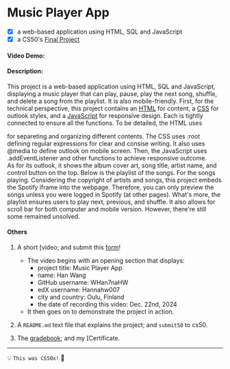 # Music Player App

- [x] a web-based application using HTML, SQL and JavaScript
- [x] a CS50's [Final Project](https://cs50.harvard.edu/x/2024/project/)

#### Video Demo:  <URL HERE>

#### Description:

  This project is a web-based application using HTML, SQL and JavaScript, displaying a music player that can play, pause, play the next song, shuffle, and delete a song from the playlist. It is also mobile-friendly.
  First, for the technical perspective, this project contains an [HTML](index.html) for content, a [CSS](styles.css) for outlook styles, and a [JavaScript](script.js) for responsive design. Each is tightly connected to ensure all the functions.
  To be detailed, the HTML uses <div> for separeting and organizing different contents. The CSS uses :root defining regular expressions for clear and consise writing. It also uses @media to define outlook on mobile screen. Then, the JavaScript uses .addEventListener and other functions to achieve responsive outcome.  
  As for its outlook, it shows the album cover art, song title, artist name, and control button on the top. Below is the playlist of the songs. For the songs playing. Considering the copyright of artists and songs, this project embeds the Spotify iframe into the webpage. Therefore, you can only preview the songs unless you were logged in Spotify (at other pages). What's more, the playlist ensures users to play next, previous, and shuffle. It also allows for scroll bar for both computer and mobile version.
  However, there're still some remained unsolved. 



#### Others

1. A short [video; and submit this [form](https://forms.cs50.io/d5009db5-ee7d-43f1-8214-87cebc1a554f)!

    - The video begins with an opening section that displays:
      - project title: Music Player App
      - name: Han Wang
      - GitHub username: WHan7naHW
      - edX username: Hannahw007
      - city and country: Oulu, Finland
      - the date of recording this video: Dec. 22nd, 2024
    - It then goes on to demonstrate the project in action. 

2. A ```README.md``` text file that explains the project; and ```submit50``` to cs50.

3. The [gradebook](cs50.me/cs50x); and my [Certificate. 


---
💡 ```This was CS50x!``` 🥰
